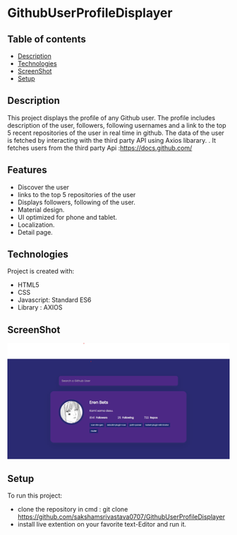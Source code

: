 # GithubUserProfileDisplayer

## Table of contents
* [Description](#Description)
* [Technologies](#technologies)
* [ScreenShot](#ScreenShot)
* [Setup](#setup)

## Description
This project displays the profile of any Github user. The profile includes description of the user, followers, following usernames and a link to the top 5 recent repositories of the user in real time in github. The data of the user is fetched  by interacting with the third party API using Axios libarary.
.
It fetches users from the third party Api :https://docs.github.com/

## Features
* Discover the user
* links to the top 5 repositories of the user
* Displays followers, following of the user.
* Material design.
* UI optimized for phone and tablet.
* Localization.
 * Detail page.







	
## Technologies
Project is created with:
* HTML5
* CSS
* Javascript: Standard ES6 
* Library : AXIOS

## ScreenShot
![Demo schema](./demoImage/gitHubDemo.PNG)


	
## Setup
To run this project:
* clone the repository in cmd  : git clone https://github.com/sakshamsrivastava0707/GithubUserProfileDisplayer
* install live extention on your favorite text-Editor and run it.
